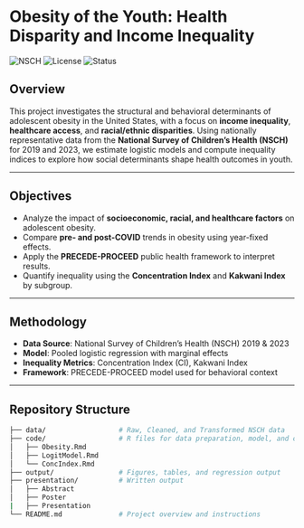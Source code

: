 # Obesity of the Youth: Health Disparity and Income Inequality

![NSCH](https://img.shields.io/badge/Data-NSCH%202019%20%26%202023-blue)
![License](https://img.shields.io/badge/License-Academic-lightgrey)
![Status](https://img.shields.io/badge/Project-Active-green)

## Overview

This project investigates the structural and behavioral determinants of adolescent obesity in the United States, with a focus on **income inequality**, **healthcare access**, and **racial/ethnic disparities**. Using nationally representative data from the **National Survey of Children’s Health (NSCH)** for 2019 and 2023, we estimate logistic models and compute inequality indices to explore how social determinants shape health outcomes in youth.

---

## Objectives

- Analyze the impact of **socioeconomic, racial, and healthcare factors** on adolescent obesity.
- Compare **pre- and post-COVID** trends in obesity using year-fixed effects.
- Apply the **PRECEDE-PROCEED** public health framework to interpret results.
- Quantify inequality using the **Concentration Index** and **Kakwani Index** by subgroup.

---

## Methodology

- **Data Source**: National Survey of Children’s Health (NSCH) 2019 & 2023
- **Model**: Pooled logistic regression with marginal effects
- **Inequality Metrics**: Concentration Index (CI), Kakwani Index
- **Framework**: PRECEDE-PROCEED model used for behavioral context

---

## Repository Structure

```bash
├── data/                  # Raw, Cleaned, and Transformed NSCH data
├── code/                  # R files for data preparation, model, and concentration index
│   ├── Obesity.Rmd        
│   ├── LogitModel.Rmd
│   └── ConcIndex.Rmd
├── output/                # Figures, tables, and regression output
├── presentation/          # Written output
│   ├── Abstract        
│   ├── Poster
|   ├── Presentation
└── README.md              # Project overview and instructions
